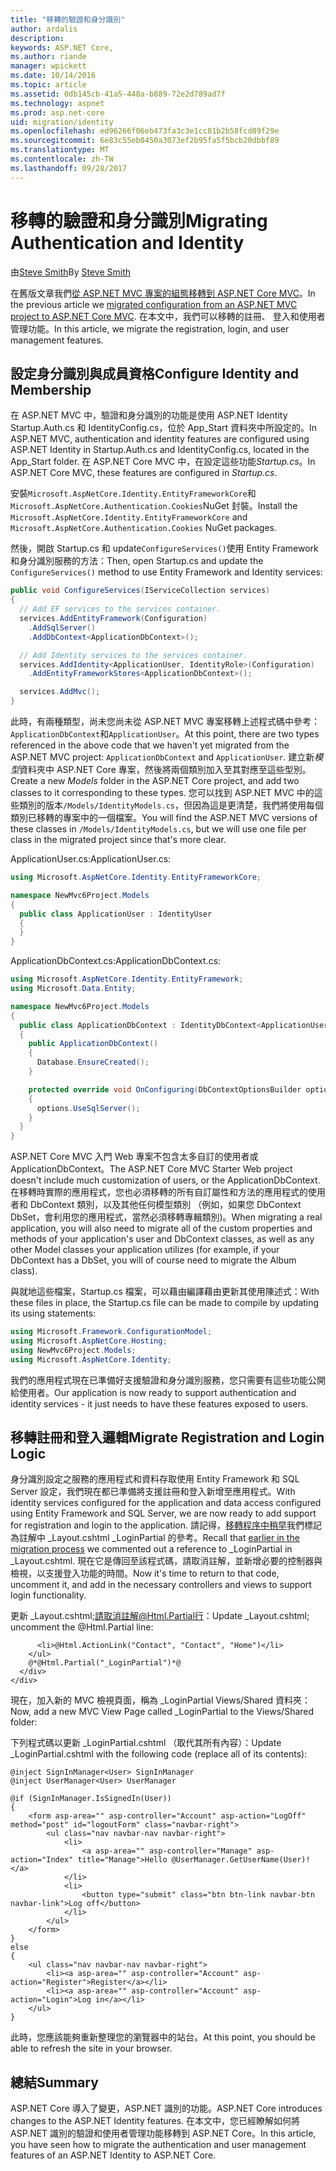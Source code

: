 ```yaml
---
title: "移轉的驗證和身分識別"
author: ardalis
description: 
keywords: ASP.NET Core,
ms.author: riande
manager: wpickett
ms.date: 10/14/2016
ms.topic: article
ms.assetid: 0db145cb-41a5-448a-b889-72e2d789ad7f
ms.technology: aspnet
ms.prod: asp.net-core
uid: migration/identity
ms.openlocfilehash: ed96266f06eb473fa3c3e1cc81b2b58fcd89f29e
ms.sourcegitcommit: 6e83c55eb0450a3073ef2b95fa5f5bcb20dbbf89
ms.translationtype: MT
ms.contentlocale: zh-TW
ms.lasthandoff: 09/28/2017
---
```

# <a name="migrating-authentication-and-identity"></a><span data-ttu-id="6f7f3-103">移轉的驗證和身分識別</span><span class="sxs-lookup"><span data-stu-id="6f7f3-103">Migrating Authentication and Identity</span></span>

<a name=migration-identity></a>

<span data-ttu-id="6f7f3-104">由[Steve Smith](https://ardalis.com/)</span><span class="sxs-lookup"><span data-stu-id="6f7f3-104">By [Steve Smith](https://ardalis.com/)</span></span>

<span data-ttu-id="6f7f3-105">在舊版文章我們[從 ASP.NET MVC 專案的組態移轉到 ASP.NET Core MVC](configuration.md)。</span><span class="sxs-lookup"><span data-stu-id="6f7f3-105">In the previous article we [migrated configuration from an ASP.NET MVC project to ASP.NET Core MVC](configuration.md).</span></span> <span data-ttu-id="6f7f3-106">在本文中，我們可以移轉的註冊、 登入和使用者管理功能。</span><span class="sxs-lookup"><span data-stu-id="6f7f3-106">In this article, we migrate the registration, login, and user management features.</span></span>

## <a name="configure-identity-and-membership"></a><span data-ttu-id="6f7f3-107">設定身分識別與成員資格</span><span class="sxs-lookup"><span data-stu-id="6f7f3-107">Configure Identity and Membership</span></span>

<span data-ttu-id="6f7f3-108">在 ASP.NET MVC 中，驗證和身分識別的功能是使用 ASP.NET Identity Startup.Auth.cs 和 IdentityConfig.cs，位於 App_Start 資料夾中所設定的。</span><span class="sxs-lookup"><span data-stu-id="6f7f3-108">In ASP.NET MVC, authentication and identity features are configured using ASP.NET Identity in Startup.Auth.cs and IdentityConfig.cs, located in the App_Start folder.</span></span> <span data-ttu-id="6f7f3-109">在 ASP.NET Core MVC 中，在設定這些功能*Startup.cs*。</span><span class="sxs-lookup"><span data-stu-id="6f7f3-109">In ASP.NET Core MVC, these features are configured in *Startup.cs*.</span></span>

<span data-ttu-id="6f7f3-110">安裝`Microsoft.AspNetCore.Identity.EntityFrameworkCore`和`Microsoft.AspNetCore.Authentication.Cookies`NuGet 封裝。</span><span class="sxs-lookup"><span data-stu-id="6f7f3-110">Install the `Microsoft.AspNetCore.Identity.EntityFrameworkCore` and `Microsoft.AspNetCore.Authentication.Cookies` NuGet packages.</span></span>

<span data-ttu-id="6f7f3-111">然後，開啟 Startup.cs 和 update`ConfigureServices()`使用 Entity Framework 和身分識別服務的方法：</span><span class="sxs-lookup"><span data-stu-id="6f7f3-111">Then, open Startup.cs and update the `ConfigureServices()` method to use Entity Framework and Identity services:</span></span>

```csharp
public void ConfigureServices(IServiceCollection services)
{
  // Add EF services to the services container.
  services.AddEntityFramework(Configuration)
    .AddSqlServer()
    .AddDbContext<ApplicationDbContext>();

  // Add Identity services to the services container.
  services.AddIdentity<ApplicationUser, IdentityRole>(Configuration)
    .AddEntityFrameworkStores<ApplicationDbContext>();

  services.AddMvc();
}
```

<span data-ttu-id="6f7f3-112">此時，有兩種類型，尚未您尚未從 ASP.NET MVC 專案移轉上述程式碼中參考：`ApplicationDbContext`和`ApplicationUser`。</span><span class="sxs-lookup"><span data-stu-id="6f7f3-112">At this point, there are two types referenced in the above code that we haven't yet migrated from the ASP.NET MVC project: `ApplicationDbContext` and `ApplicationUser`.</span></span> <span data-ttu-id="6f7f3-113">建立新*模型*資料夾中 ASP.NET Core 專案，然後將兩個類別加入至其對應至這些型別。</span><span class="sxs-lookup"><span data-stu-id="6f7f3-113">Create a new *Models* folder in the ASP.NET Core project, and add two classes to it corresponding to these types.</span></span> <span data-ttu-id="6f7f3-114">您可以找到 ASP.NET MVC 中的這些類別的版本`/Models/IdentityModels.cs`，但因為這是更清楚，我們將使用每個類別已移轉的專案中的一個檔案。</span><span class="sxs-lookup"><span data-stu-id="6f7f3-114">You will find the ASP.NET MVC versions of these classes in `/Models/IdentityModels.cs`, but we will use one file per class in the migrated project since that's more clear.</span></span>

<span data-ttu-id="6f7f3-115">ApplicationUser.cs:</span><span class="sxs-lookup"><span data-stu-id="6f7f3-115">ApplicationUser.cs:</span></span>

```csharp
using Microsoft.AspNetCore.Identity.EntityFrameworkCore;

namespace NewMvc6Project.Models
{
  public class ApplicationUser : IdentityUser
  {
  }
}
```

<span data-ttu-id="6f7f3-116">ApplicationDbContext.cs:</span><span class="sxs-lookup"><span data-stu-id="6f7f3-116">ApplicationDbContext.cs:</span></span>

```csharp
using Microsoft.AspNetCore.Identity.EntityFramework;
using Microsoft.Data.Entity;

namespace NewMvc6Project.Models
{
  public class ApplicationDbContext : IdentityDbContext<ApplicationUser>
  {
    public ApplicationDbContext()
    {
      Database.EnsureCreated();
    }

    protected override void OnConfiguring(DbContextOptionsBuilder options)
    {
      options.UseSqlServer();
    }
  }
}
```

<span data-ttu-id="6f7f3-117">ASP.NET Core MVC 入門 Web 專案不包含太多自訂的使用者或 ApplicationDbContext。</span><span class="sxs-lookup"><span data-stu-id="6f7f3-117">The ASP.NET Core MVC Starter Web project doesn't include much customization of users, or the ApplicationDbContext.</span></span> <span data-ttu-id="6f7f3-118">在移轉時實際的應用程式，您也必須移轉的所有自訂屬性和方法的應用程式的使用者和 DbContext 類別，以及其他任何模型類別 （例如，如果您 DbContext DbSet，會利用您的應用程式<Album>，當然必須移轉專輯類別)。</span><span class="sxs-lookup"><span data-stu-id="6f7f3-118">When migrating a real application, you will also need to migrate all of the custom properties and methods of your application's user and DbContext classes, as well as any other Model classes your application utilizes (for example, if your DbContext has a DbSet<Album>, you will of course need to migrate the Album class).</span></span>

<span data-ttu-id="6f7f3-119">與就地這些檔案，Startup.cs 檔案，可以藉由編譯藉由更新其使用陳述式：</span><span class="sxs-lookup"><span data-stu-id="6f7f3-119">With these files in place, the Startup.cs file can be made to compile by updating its using statements:</span></span>

```csharp
using Microsoft.Framework.ConfigurationModel;
using Microsoft.AspNetCore.Hosting;
using NewMvc6Project.Models;
using Microsoft.AspNetCore.Identity;
```

<span data-ttu-id="6f7f3-120">我們的應用程式現在已準備好支援驗證和身分識別服務，您只需要有這些功能公開給使用者。</span><span class="sxs-lookup"><span data-stu-id="6f7f3-120">Our application is now ready to support authentication and identity services - it just needs to have these features exposed to users.</span></span>

## <a name="migrate-registration-and-login-logic"></a><span data-ttu-id="6f7f3-121">移轉註冊和登入邏輯</span><span class="sxs-lookup"><span data-stu-id="6f7f3-121">Migrate Registration and Login Logic</span></span>

<span data-ttu-id="6f7f3-122">身分識別設定之服務的應用程式和資料存取使用 Entity Framework 和 SQL Server 設定，我們現在都已準備將支援註冊和登入新增至應用程式。</span><span class="sxs-lookup"><span data-stu-id="6f7f3-122">With identity services configured for the application and data access configured using Entity Framework and SQL Server, we are now ready to add support for registration and login to the application.</span></span> <span data-ttu-id="6f7f3-123">請記得，[移轉程序中稍早](mvc.md#migrate-layout-file)我們標記為註解中 _Layout.cshtml _LoginPartial 的參考。</span><span class="sxs-lookup"><span data-stu-id="6f7f3-123">Recall that [earlier in the migration process](mvc.md#migrate-layout-file) we commented out a reference to _LoginPartial in _Layout.cshtml.</span></span> <span data-ttu-id="6f7f3-124">現在它是傳回至該程式碼，請取消註解，並新增必要的控制器與檢視，以支援登入功能的時間。</span><span class="sxs-lookup"><span data-stu-id="6f7f3-124">Now it's time to return to that code, uncomment it, and add in the necessary controllers and views to support login functionality.</span></span>

<span data-ttu-id="6f7f3-125">更新 _Layout.cshtml;請取消註解@Html.Partial行：</span><span class="sxs-lookup"><span data-stu-id="6f7f3-125">Update _Layout.cshtml; uncomment the @Html.Partial line:</span></span>

```cshtml
      <li>@Html.ActionLink("Contact", "Contact", "Home")</li>
    </ul>
    @*@Html.Partial("_LoginPartial")*@
  </div>
</div>
```

<span data-ttu-id="6f7f3-126">現在，加入新的 MVC 檢視頁面，稱為 _LoginPartial Views/Shared 資料夾：</span><span class="sxs-lookup"><span data-stu-id="6f7f3-126">Now, add a new MVC View Page called _LoginPartial to the Views/Shared folder:</span></span>

<span data-ttu-id="6f7f3-127">下列程式碼以更新 _LoginPartial.cshtml （取代其所有內容）：</span><span class="sxs-lookup"><span data-stu-id="6f7f3-127">Update _LoginPartial.cshtml with the following code (replace all of its contents):</span></span>

```cshtml
@inject SignInManager<User> SignInManager
@inject UserManager<User> UserManager

@if (SignInManager.IsSignedIn(User))
{
    <form asp-area="" asp-controller="Account" asp-action="LogOff" method="post" id="logoutForm" class="navbar-right">
        <ul class="nav navbar-nav navbar-right">
            <li>
                <a asp-area="" asp-controller="Manage" asp-action="Index" title="Manage">Hello @UserManager.GetUserName(User)!</a>
            </li>
            <li>
                <button type="submit" class="btn btn-link navbar-btn navbar-link">Log off</button>
            </li>
        </ul>
    </form>
}
else
{
    <ul class="nav navbar-nav navbar-right">
        <li><a asp-area="" asp-controller="Account" asp-action="Register">Register</a></li>
        <li><a asp-area="" asp-controller="Account" asp-action="Login">Log in</a></li>
    </ul>
}
```

<span data-ttu-id="6f7f3-128">此時，您應該能夠重新整理您的瀏覽器中的站台。</span><span class="sxs-lookup"><span data-stu-id="6f7f3-128">At this point, you should be able to refresh the site in your browser.</span></span>

## <a name="summary"></a><span data-ttu-id="6f7f3-129">總結</span><span class="sxs-lookup"><span data-stu-id="6f7f3-129">Summary</span></span>

<span data-ttu-id="6f7f3-130">ASP.NET Core 導入了變更，ASP.NET 識別的功能。</span><span class="sxs-lookup"><span data-stu-id="6f7f3-130">ASP.NET Core introduces changes to the ASP.NET Identity features.</span></span> <span data-ttu-id="6f7f3-131">在本文中，您已經瞭解如何將 ASP.NET 識別的驗證和使用者管理功能移轉到 ASP.NET Core。</span><span class="sxs-lookup"><span data-stu-id="6f7f3-131">In this article, you have seen how to migrate the authentication and user management features of an ASP.NET Identity to ASP.NET Core.</span></span>
